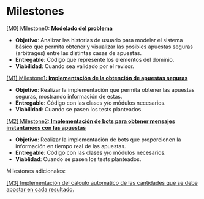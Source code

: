 # Milestones

[[M0] Milestone0: **Modelado del problema**](https://github.com/MarioRgzLpz/ArbitrageBets/milestone/1)

+ **Objetivo**: Analizar las historias de usuario para modelar el sistema básico que permita obtener y visualizar las posibles apuestas seguras (arbitrages) entre las distintas casas de apuestas.
+ **Entregable**: Código que represente los elementos del dominio.
+ **Viabilidad**: Cuando sea validado por el revisor.

[[M1] Milestone1: **Implementación de la obtención de apuestas seguras**](https://github.com/MarioRgzLpz/ArbitrageBets/milestone/2)
+ **Objetivo**: Realizar la implementación que permita obtener las apuestas seguras, mostrando información de estas.
+ **Entregable**: Código con las clases y/o módulos necesarios.
+ **Viabilidad**: Cuando se pasen los tests planteados.

[[M2] Milestone2: **Implementación de bots para obtener mensajes instantaneos con las apuestas**](https://github.com/MarioRgzLpz/ArbitrageBets/milestone/3)
+ **Objetivo**: Realizar la implementación de bots que proporcionen la información en tiempo real de las apuestas.
+ **Entregable**: Código con las clases y/o módulos necesarios.
+ **Viablidad**: Cuando se pasen los tests planteados.

Milestones adicionales:

[[M3] Implementación del calculo automático de las cantidades que  se debe apostar en cada resultado.](https://github.com/MarioRgzLpz/ArbitrageBets/milestone/4)